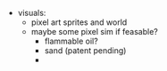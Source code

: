  * visuals:
    * pixel art sprites and world
    * maybe some pixel sim if feasable?
        * flammable oil?
        * sand (patent pending)
        * 
